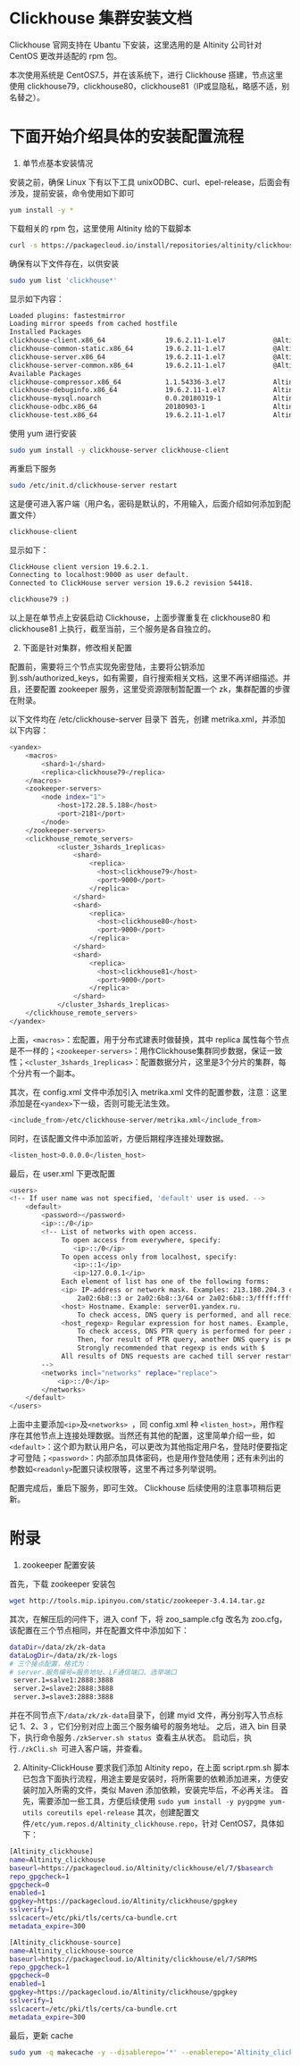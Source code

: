 # Clickhouse 集群安装文档
Clickhouse 官网支持在 Ubantu 下安装，这里选用的是 Altinity 公司针对 CentOS 更改并适配的 rpm 包。

本次使用系统是 CentOS7.5，并在该系统下，进行 Clickhouse 搭建，节点这里使用 clickhouse79，clickhouse80，clickhouse81（IP或显隐私，略感不适，别名替之）。

# 下面开始介绍具体的安装配置流程

1. 单节点基本安装情况

安装之前，确保 Linux 下有以下工具 unixODBC、curl、epel-release，后面会有涉及，提前安装，命令使用如下即可
```bash 
yum install -y *
```

下载相关的 rpm 包，这里使用 Altinity 给的下载脚本
```bash 
curl -s https://packagecloud.io/install/repositories/altinity/clickhouse/script.rpm.sh | sudo bash
```

确保有以下文件存在，以供安装
```bash
sudo yum list 'clickhouse*'
```
显示如下内容：
```bash
Loaded plugins: fastestmirror
Loading mirror speeds from cached hostfile
Installed Packages
clickhouse-client.x86_64               19.6.2.11-1.el7            @Altinity_clickhouse
clickhouse-common-static.x86_64        19.6.2.11-1.el7            @Altinity_clickhouse
clickhouse-server.x86_64               19.6.2.11-1.el7            @Altinity_clickhouse
clickhouse-server-common.x86_64        19.6.2.11-1.el7            @Altinity_clickhouse
Available Packages
clickhouse-compressor.x86_64           1.1.54336-3.el7            Altinity_clickhouse 
clickhouse-debuginfo.x86_64            19.6.2.11-1.el7            Altinity_clickhouse 
clickhouse-mysql.noarch                0.0.20180319-1             Altinity_clickhouse 
clickhouse-odbc.x86_64                 20180903-1                 Altinity_clickhouse 
clickhouse-test.x86_64                 19.6.2.11-1.el7            Altinity_clickhouse
```

使用 yum 进行安装
```bash
sudo yum install -y clickhouse-server clickhouse-client
```
再重启下服务
```bash
sudo /etc/init.d/clickhouse-server restart
```
这是便可进入客户端（用户名，密码是默认的，不用输入，后面介绍如何添加到配置文件）
```bash
clickhouse-client
```
显示如下：
```bash
ClickHouse client version 19.6.2.1.
Connecting to localhost:9000 as user default.
Connected to ClickHouse server version 19.6.2 revision 54418.

clickhouse79 :) 
```
以上是在单节点上安装启动 Clickhouse，上面步骤重复在 clickhouse80 和 clickhouse81 上执行，截至当前，三个服务是各自独立的。

2. 下面是针对集群，修改相关配置

配置前，需要将三个节点实现免密登陆，主要将公钥添加到.ssh/authorized_keys，如有需要，自行搜索相关文档，这里不再详细描述。并且，还要配置 zookeeper 服务，这里受资源限制暂配置一个 zk，集群配置的步骤在附录。

以下文件均在 /etc/clickhouse-server 目录下
首先，创建 metrika.xml，并添加以下内容：
```bash
<yandex>
    <macros>
        <shard>1</shard>
        <replica>clickhouse79</replica>
    </macros>
    <zookeeper-servers>
        <node index="1">
            <host>172.28.5.188</host>
            <port>2181</port>
        </node>
    </zookeeper-servers>
    <clickhouse_remote_servers>
            <cluster_3shards_1replicas>
                <shard>
                    <replica>
                      <host>clickhouse79</host>
                      <port>9000</port>
                    </replica>
                </shard>
                <shard>
                    <replica>
                      <host>clickhouse80</host>
                      <port>9000</port>
                    </replica>
                </shard>
                <shard>
                    <replica>
                      <host>clickhouse81</host>
                      <port>9000</port>
                    </replica>
                </shard>
            </cluster_3shards_1replicas>
    </clickhouse_remote_servers>
</yandex>
```
上面，```<macros>```：宏配置，用于分布式建表时做替换，其中 replica 属性每个节点是不一样的；```<zookeeper-servers>```：用作Clickhouse集群同步数据，保证一致性；```<cluster_3shards_1replicas>```：配置数据分片，这里是3个分片的集群，每个分片有一个副本。

其次，在 config.xml 文件中添加引入 metrika.xml 文件的配置参数，注意：这里添加是在```<yandex>```下一级，否则可能无法生效。
```bash
<include_from>/etc/clickhouse-server/metrika.xml</include_from>
```
同时，在该配置文件中添加监听，方便后期程序连接处理数据。
```bash
<listen_host>0.0.0.0</listen_host>
```
最后，在 user.xml 下更改配置
```bash
<users>
<!-- If user name was not specified, 'default' user is used. -->
    <default>
        <password></password>
        <ip>::/0</ip>
        <!-- List of networks with open access.
             To open access from everywhere, specify:
                <ip>::/0</ip>
             To open access only from localhost, specify:
                <ip>::1</ip>
                <ip>127.0.0.1</ip>
             Each element of list has one of the following forms:
             <ip> IP-address or network mask. Examples: 213.180.204.3 or 10.0.0.1/8 or 10.0.0.1/255.255.255.0
                 2a02:6b8::3 or 2a02:6b8::3/64 or 2a02:6b8::3/ffff:ffff:ffff:ffff::.
             <host> Hostname. Example: server01.yandex.ru.
                 To check access, DNS query is performed, and all received addresses compared to peer address.
             <host_regexp> Regular expression for host names. Example, ^server\d\d-\d\d-\d\.yandex\.ru$
                 To check access, DNS PTR query is performed for peer address and then regexp is applied.
                 Then, for result of PTR query, another DNS query is performed and all received addresses compared to peer address.
                 Strongly recommended that regexp is ends with $
             All results of DNS requests are cached till server restart.
        -->
        <networks incl="networks" replace="replace">
            <ip>::/0</ip>
        </networks>
    </default>
</users>
```
上面中主要添加``` <ip> ```及```<networks> ```，同 config.xml 种 ```<listen_host>```，用作程序在其他节点上连接处理数据。当然还有其他的配置，这里简单介绍一些，如```<default>```：这个即为默认用户名，可以更改为其他指定用户名，登陆时便要指定才可登陆；```<password>```：内部添加具体密码，也是用作登陆使用；还有未列出的参数如```<readonly>```配置只读权限等，这里不再过多列举说明。

配置完成后，重启下服务，即可生效。
Clickhouse 后续使用的注意事项稍后更新。

# 附录

1. zookeeper 配置安装

首先，下载 zookeeper 安装包
```bash
wget http://tools.mip.ipinyou.com/static/zookeeper-3.4.14.tar.gz 
 ```
其次，在解压后的问件下，进入 conf 下，将 zoo_sample.cfg 改名为 zoo.cfg，该配置在三个节点相同，并在配置文件中添加如下：
```bash
dataDir=/data/zk/zk-data
dataLogDir=/data/zk/zk-logs
# 三个接点配置，格式为：
# server.服务编号=服务地址、LF通信端口、选举端口
 server.1=salve1:2888:3888
 server.2=slave2:2888:3888
 server.3=slave3:2888:3888
```
并在不同节点下```/data/zk/zk-data```目录下，创建 myid 文件，再分别写入节点标记 1、2、3 ，它们分别对应上面三个服务编号的服务地址。
之后，进入 bin 目录下，执行命令服务```./zkServer.sh status ```查看主从状态。
启动后，执行```./zkCli.sh ```可进入客户端，并查看。

2. Altinity-ClickHouse 要求我们添加 Altinity repo，在上面 script.rpm.sh 脚本已包含下面执行流程，用途主要是安装时，将所需要的依赖添加进来，方便安装时加入所需的文件，类似 Maven 添加依赖，安装完毕后，不必再关注。
首先，需要添加一些工具，方便后续使用
``` sudo yum install -y pygpgme yum-utils coreutils epel-release ```
其次，创建配置文件```/etc/yum.repos.d/Altinity_clickhouse.repo```，针对 CentOS7，具体如下：
```bash
[Altinity_clickhouse]
name=Altinity_clickhouse
baseurl=https://packagecloud.io/Altinity/clickhouse/el/7/$basearch
repo_gpgcheck=1
gpgcheck=0
enabled=1
gpgkey=https://packagecloud.io/Altinity/clickhouse/gpgkey
sslverify=1
sslcacert=/etc/pki/tls/certs/ca-bundle.crt
metadata_expire=300

[Altinity_clickhouse-source]
name=Altinity_clickhouse-source
baseurl=https://packagecloud.io/Altinity/clickhouse/el/7/SRPMS
repo_gpgcheck=1
gpgcheck=0
enabled=1
gpgkey=https://packagecloud.io/Altinity/clickhouse/gpgkey
sslverify=1
sslcacert=/etc/pki/tls/certs/ca-bundle.crt
metadata_expire=300
```
最后，更新 cache
```bash 
sudo yum -q makecache -y --disablerepo='*' --enablerepo='Altinity_clickhouse'
```

